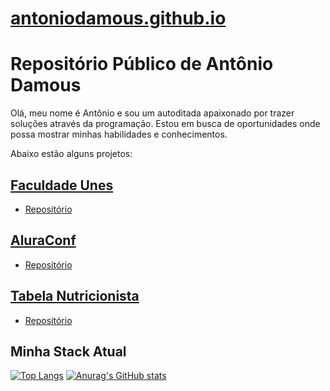 # [antoniodamous.github.io](https://antoniodamous.github.io/)

# Repositório Público de Antônio Damous

Olá, meu nome é Antônio e sou um autoditada apaixonado por trazer soluções através da programação. Estou em busca de oportunidades onde possa mostrar minhas habilidades e conhecimentos.

Abaixo estão alguns projetos:

## [Faculdade Unes](https://antoniodamous.github.io/Projeto-Unes/)
- [Repositório](https://github.com/antoniodamous/Projeto-Unes)

## [AluraConf](https://antoniodamous.github.io/Alura-Conf/)
- [Repositório](https://github.com/antoniodamous/Alura-Conf)

## [Tabela Nutricionista](https://antoniodamous.github.io/Tabela-Nutricionista/)
- [Repositório](https://github.com/antoniodamous/Tabela-Nutricionista)

## Minha Stack Atual

[![Top Langs](https://github-readme-stats.vercel.app/api/top-langs/?username=antoniodamous)](https://github.com/antoniodamous/github-readme-stats)
[![Anurag's GitHub stats](https://github-readme-stats.vercel.app/api?username=antoniodamous)](https://github.com/antoniodamous/github-readme-stats)
